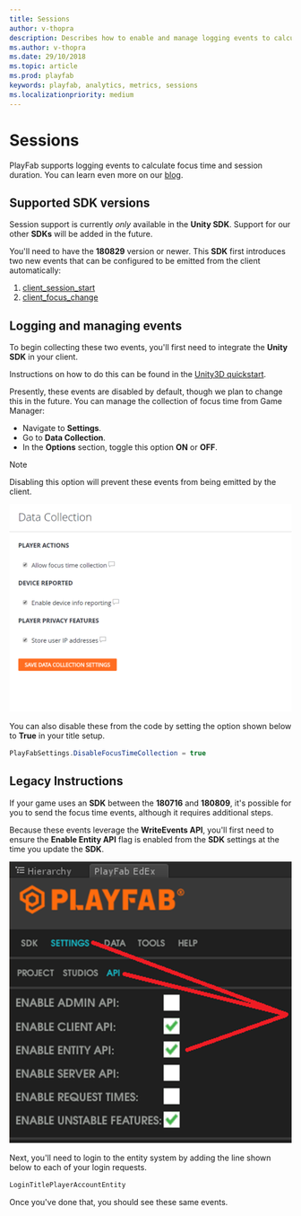 ```yaml
---
title: Sessions
author: v-thopra
description: Describes how to enable and manage logging events to calculate Focus Time and Session Duration.
ms.author: v-thopra
ms.date: 29/10/2018
ms.topic: article
ms.prod: playfab
keywords: playfab, analytics, metrics, sessions
ms.localizationpriority: medium
---
```


# Sessions

PlayFab supports logging events to calculate focus time and session duration. You can learn even more on our [blog](https://blog.playfab.com/blog/sessions-preview-is-live).

## Supported SDK versions

Session support is currently *only* available in the **Unity SDK**. Support for our other **SDKs** will be added in the future.

You'll need to have the **180829** version or newer. This **SDK** first introduces two new events that can be configured to be emitted from the client automatically:

1. [client_session_start](https://api.playfab.com/playstream/events/client_session_start)
2. [client_focus_change](https://api.playfab.com/playstream/events/client_focus_change)

## Logging and managing events

To begin collecting these two events, you'll first need to integrate the **Unity SDK** in your client.

Instructions on how to do this can be found in the [Unity3D quickstart](../../../sdks/unity3d/quickstart.md).

Presently, these events are disabled by default, though we plan to change this in the future. You can manage the collection of focus time from Game Manager:

- Navigate to **Settings**.
- Go to **Data Collection**.
- In the **Options** section, toggle this option **ON** or **OFF**.

> [!NOTE]
> Disabling this option will prevent these events from being emitted by the client.

![Game Manager - Settings - Data Collection](media/tutorials/game-manager-settings-data-collection.png)  

You can also disable these from the code by setting the option shown below to **True** in your title setup.

```csharp
PlayFabSettings.DisableFocusTimeCollection = true
```

## Legacy Instructions

If your game uses an **SDK** between the **180716** and **180809**, it's possible for you to send the focus time events, although it requires additional steps.

Because these events leverage the **WriteEvents API**, you'll first need to ensure the **Enable Entity API** flag is enabled from the **SDK** settings at the time you update the **SDK**.

![PlayFab - Settings - Enable Entity API](media/tutorials/playfab-settings-enable-entity-api.png)  

Next, you'll need to login to the entity system by adding the line shown below to each of your login requests.

```csharp
LoginTitlePlayerAccountEntity
```

Once you've done that, you should see these same events.
